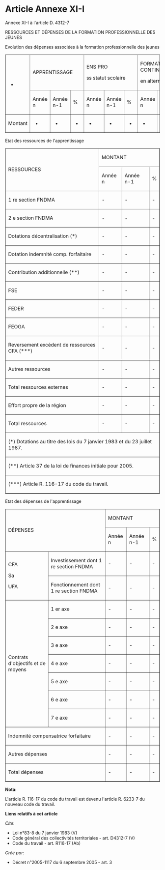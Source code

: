 # Article Annexe XI-I

Annexe XI-I à l'article D. 4312-7 

RESSOURCES ET DÉPENSES DE LA FORMATION PROFESSIONNELLE DES JEUNES

Evolution des dépenses associées à la formation professionnelle des jeunes

<table cellspacing="1" border="1" cellpadding="0">
  <thead>
    <tr>
      <td rowspan="2">

-

</td>
      <td colspan="3">

APPRENTISSAGE

</td>
      <td colspan="3">

ENS PRO

ss statut scolaire

</td>
      <td colspan="3">

FORMATIONS CONTINUES

en alternance

</td>
      <td colspan="3">

TOTAL

</td>
    </tr>
    <tr>
      <td>

Année n

</td>
      <td>

Année n-1

</td>
      <td>

%

</td>
      <td>

Année n

</td>
      <td>

Année n-1

</td>
      <td>

%

</td>
      <td>

Année n

</td>
      <td>

Année n-1

</td>
      <td>

%

</td>
      <td>

Année n

</td>
      <td>

Année n-1

</td>
      <td>

%

</td>
    </tr>
  </thead>
  <tbody>
    <tr>
      <td>

Montant

</td>
      <td>

-

</td>
      <td>

-

</td>
      <td>

-

</td>
      <td>

-

</td>
      <td>

-

</td>
      <td>

-

</td>
      <td>

-

</td>
      <td>

-

</td>
      <td>

-

</td>
      <td>

-

</td>
      <td>

-

</td>
      <td>-</td>
    </tr>
  </tbody>
</table>

Etat des ressources de l'apprentissage

<table cellspacing="1" cellpadding="0" border="1">
  <thead>
    <tr>
      <td rowspan="2">

RESSOURCES

</td>
      <td colspan="3">

MONTANT

</td>
    </tr>
    <tr>
      <td>

Année n

</td>
      <td>

Année n-1

</td>
      <td>

%

</td>
    </tr>
  </thead>
  <tbody>
    <tr>
      <td>

1 re section FNDMA

</td>
      <td>-</td>
      <td>-</td>
      <td>-</td>
    </tr>
    <tr>
      <td>

2 e section FNDMA

</td>
      <td>-</td>
      <td>-</td>
      <td>-</td>
    </tr>
    <tr>
      <td>

Dotations décentralisation (*)

</td>
      <td>-</td>
      <td>-</td>
      <td>-</td>
    </tr>
    <tr>
      <td>

Dotation indemnité comp. forfaitaire

</td>
      <td>-</td>
      <td>-</td>
      <td>-</td>
    </tr>
    <tr>
      <td>

Contribution additionnelle (**)

</td>
      <td>-</td>
      <td>-</td>
      <td>-</td>
    </tr>
    <tr>
      <td>

FSE

</td>
      <td>-</td>
      <td>-</td>
      <td>-</td>
    </tr>
    <tr>
      <td>

FEDER

</td>
      <td>-</td>
      <td>-</td>
      <td>-</td>
    </tr>
    <tr>
      <td>

FEOGA

</td>
      <td>-</td>
      <td>-</td>
      <td>-</td>
    </tr>
    <tr>
      <td>

Reversement excédent de ressources CFA (***)

</td>
      <td>-</td>
      <td>-</td>
      <td>-</td>
    </tr>
    <tr>
      <td>

Autres ressources

</td>
      <td>-</td>
      <td>-</td>
      <td>-</td>
    </tr>
    <tr>
      <td>

Total ressources externes

</td>
      <td>-</td>
      <td>-</td>
      <td>-</td>
    </tr>
    <tr>
      <td>

Effort propre de la région

</td>
      <td>-</td>
      <td>-</td>
      <td>-</td>
    </tr>
    <tr>
      <td>

Total ressources

</td>
      <td>-</td>
      <td>-</td>
      <td>-</td>
    </tr>
    <tr>
      <td colspan="4">

(*) Dotations au titre des lois du 7 janvier 1983 et du 23 juillet 1987.

</td>
    </tr>
    <tr>
      <td colspan="4">

(**) Article 37 de la loi de finances initiale pour 2005.

</td>
    </tr>
    <tr>
      <td colspan="4">

(***) Article R. 116-17 du code du travail.

</td>
    </tr>
  </tbody>
</table>

Etat des dépenses de l'apprentissage

<table cellspacing="1" cellpadding="0" border="1">
  <thead>
    <tr>
      <td rowspan="2" colspan="2">

DÉPENSES

</td>
      <td colspan="3">

MONTANT

</td>
    </tr>
    <tr>
      <td>

Année n

</td>
      <td>

Année n-1

</td>
      <td>

%

</td>
    </tr>
  </thead>
  <tbody>
    <tr>
      <td rowspan="2">

CFA

Sa

UFA

</td>
      <td>

Investissement dont 1 re section FNDMA

</td>
      <td>-</td>
      <td>-</td>
      <td>-</td>
    </tr>
    <tr>
      <td>

Fonctionnement dont 1 re section FNDMA

</td>
      <td>-</td>
      <td>-</td>
      <td>-</td>
    </tr>
    <tr>
      <td rowspan="7">

Contrats d'objectifs et de moyens

</td>
      <td>

1 er axe

</td>
      <td>-</td>
      <td>-</td>
      <td>-</td>
    </tr>
    <tr>
      <td>

2 e axe

</td>
      <td>-</td>
      <td>-</td>
      <td>-</td>
    </tr>
    <tr>
      <td>

3 e axe

</td>
      <td>-</td>
      <td>-</td>
      <td>-</td>
    </tr>
    <tr>
      <td>

4 e axe

</td>
      <td>-</td>
      <td>-</td>
      <td>-</td>
    </tr>
    <tr>
      <td>

5 e axe

</td>
      <td>-</td>
      <td>-</td>
      <td>-</td>
    </tr>
    <tr>
      <td>

6 e axe

</td>
      <td>-</td>
      <td>-</td>
      <td>-</td>
    </tr>
    <tr>
      <td>

7 e axe

</td>
      <td>-</td>
      <td>-</td>
      <td>-</td>
    </tr>
    <tr>
      <td colspan="2">

Indemnité compensatrice forfaitaire

</td>
      <td>-</td>
      <td>-</td>
      <td>-</td>
    </tr>
    <tr>
      <td colspan="2">

Autres dépenses

</td>
      <td>-</td>
      <td>-</td>
      <td>-</td>
    </tr>
    <tr>
      <td colspan="2">

Total dépenses

</td>
      <td>-</td>
      <td>-</td>
      <td>-</td>
    </tr>
  </tbody>
</table>

**Nota:**

L'article R. 116-17 du code du travail est devenu l'article R. 6233-7 du nouveau code du travail.

**Liens relatifs à cet article**

_Cite_:

  - Loi n°83-8 du 7 janvier 1983 (V)
  - Code général des collectivités territoriales - art. D4312-7 (V)
  - Code du travail - art. R116-17 (Ab)

_Créé par_:

  - Décret n°2005-1117 du 6 septembre 2005 - art. 3
